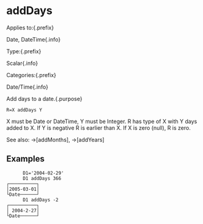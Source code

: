 # addDays

Applies to:{.prefix}

Date, DateTime{.info}

Type:{.prefix}

Scalar{.info}

Categories:{.prefix}

Date/Time{.info}

Add days to a date.{.purpose}

~~~
R=X addDays Y
~~~

X must be Date or DateTime, Y must be Integer. R has type of X with Y days added to X. If Y is
negative R is earlier than X. If X is zero (null), R is zero.

See also: →[addMonths], →[addYears]

## Examples

~~~
      D1='2004-02-29'
      D1 addDays 366
┌──────────┐
│2005-03-01│
└Date──────┘
      D1 addDays -2
┌──────────┐
│ 2004-2-27│
└Date──────┘
~~~

